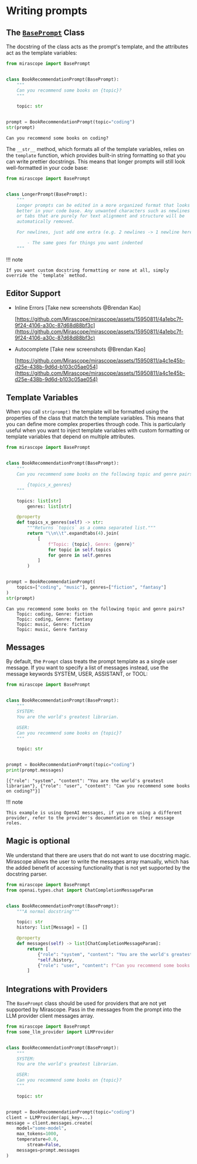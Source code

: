 # Writing prompts

## The [`BasePrompt`](../api/base/prompt.md#mirascope.base.prompt.Prompt) Class

The docstring of the class acts as the prompt's template, and the attributes act as the template variables:

```python
from mirascope import BasePrompt


class BookRecommendationPrompt(BasePrompt):
    """
    Can you recommend some books on {topic}?
    """

    topic: str


prompt = BookRecommendationPrompt(topic="coding")
str(prompt)

```

```
Can you recommend some books on coding?
```

The `__str__` method, which formats all of the template variables, relies on the `template` function, which provides built-in string formatting so that you can write prettier docstrings. This means that longer prompts will still look well-formatted in your code base:

```python
from mirascope import BasePrompt


class LongerPrompt(BasePrompt):
	"""
	Longer prompts can be edited in a more organized format that looks
	better in your code base. Any unwanted characters such as newlines
	or tabs that are purely for text alignment and structure will be
	automatically removed.

	For newlines, just add one extra (e.g. 2 newlines -> 1 newline here)

		- The same goes for things you want indented
	"""
```

!!! note

    If you want custom docstring formatting or none at all, simply override the `template` method.

## Editor Support

- Inline Errors [Take new screenshots @Brendan Kao]
    
    [https://github.com/Mirascope/mirascope/assets/15950811/4a1ebc7f-9f24-4106-a30c-87d68d88bf3c](https://github.com/Mirascope/mirascope/assets/15950811/4a1ebc7f-9f24-4106-a30c-87d68d88bf3c)
    
- Autocomplete [Take new screenshots @Brendan Kao]
    
    [https://github.com/Mirascope/mirascope/assets/15950811/a4c1e45b-d25e-438b-9d6d-b103c05ae054](https://github.com/Mirascope/mirascope/assets/15950811/a4c1e45b-d25e-438b-9d6d-b103c05ae054)
    

## Template Variables

When you call `str(prompt)` the template will be formatted using the properties of the class that match the template variables. This means that you can define more complex properties through code. This is particularly useful when you want to inject template variables with custom formatting or template variables that depend on multiple attributes.

```python
from mirascope import BasePrompt


class BookRecommendationPrompt(BasePrompt):
    """
    Can you recommend some books on the following topic and genre pairs?

		{topics_x_genres}
    """

    topics: list[str]
		genres: list[str]

    @property
    def topics_x_genres(self) -> str:
        """Returns `topics` as a comma separated list."""
        return "\\n\\t".expandtabs(4).join(
            [
                f"Topic: {topic}, Genre: {genre}"
                for topic in self.topics
                for genre in self.genres
            ]
        )


prompt = BookRecommendationPrompt(
	topics=["coding", "music"], genres=["fiction", "fantasy"]
)
str(prompt)
```

```
Can you recommend some books on the following topic and genre pairs?
	Topic: coding, Genre: fiction
	Topic: coding, Genre: fantasy
	Topic: music, Genre: fiction
	Topic: music, Genre fantasy
```

## Messages

By default, the `Prompt` class treats the prompt template as a single user message. If you want to specify a list of messages instead, use the message keywords SYSTEM, USER, ASSISTANT, or TOOL:

```python
from mirascope import BasePrompt


class BookRecommendationPrompt(BasePrompt):
	"""
	SYSTEM:
	You are the world's greatest librarian.

	USER:
	Can you recommend some books on {topic}?
	"""

	topic: str


prompt = BookRecommendationPrompt(topic="coding")
print(prompt.messages)
```

```
[{"role": "system", "content": "You are the world's greatest librarian"}, {"role": "user", "content": "Can you recommend some books on coding?"}]
```

!!! note

    This example is using OpenAI messages, if you are using a different provider, refer to the provider's documentation on their message roles.

## Magic is optional

We understand that there are users that do not want to use docstring magic. Mirascope allows the user to write the messages array manually, which has the added benefit of accessing functionality that is not yet supported by the docstring parser.

```python
from mirascope import BasePrompt
from openai.types.chat import ChatCompletionMessageParam


class BookRecommendationPrompt(BasePrompt):
    """A normal docstring"""

    topic: str
    history: list[Message] = []

    @property
    def messages(self) -> list[ChatCompletionMessageParam]:
        return [
            {"role": "system", "content": "You are the world's greatest librarian."},
            *self.history,
            {"role": "user", "content": f"Can you recommend some books on {self.topic}?"},
        ]
```

## Integrations with Providers

The `BasePrompt` class should be used for providers that are not yet supported by Mirascope. Pass in the messages from the prompt into the LLM provider client messages array.

```python
from mirascope import BasePrompt
from some_llm_provider import LLMProvider


class BookRecommendationPrompt(BasePrompt):
	"""
	SYSTEM:
	You are the world's greatest librarian.

	USER:
	Can you recommend some books on {topic}?
	"""

	topic: str


prompt = BookRecommendationPrompt(topic="coding")
client = LLMProvider(api_key=...)
message = client.messages.create(
    model="some-model",
    max_tokens=1000,
    temperature=0.0,
		stream=False,
    messages=prompt.messages
)
```
